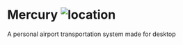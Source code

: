# Mercury ![location](https://user-images.githubusercontent.com/41027583/175617369-f12569c5-c7ff-41c1-ad81-381500924f13.png)
A personal airport transportation system made for desktop
